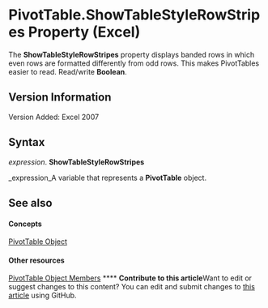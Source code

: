 
# PivotTable.ShowTableStyleRowStripes Property (Excel)

The  **ShowTableStyleRowStripes** property displays banded rows in which even rows are formatted differently from odd rows. This makes PivotTables easier to read. Read/write **Boolean**.


## Version Information

Version Added: Excel 2007 


## Syntax

 _expression_. **ShowTableStyleRowStripes**

 _expression_A variable that represents a  **PivotTable** object.


## See also


#### Concepts


 [PivotTable Object](a9c1d4a0-78a9-f9a6-6daf-91cb63e45842.md)
#### Other resources


 [PivotTable Object Members](8e8d1692-cf32-63c6-a1f6-54ddcc2a4964.md)
****   **Contribute to this article**Want to edit or suggest changes to this content? You can edit and submit changes to  [this article](https://github.com/jhershey00/VBA_Excel_Test/OpenXMLCon/articles/599a766c-6b25-5bfd-f785-fefe9fe86f00.md) using GitHub.

